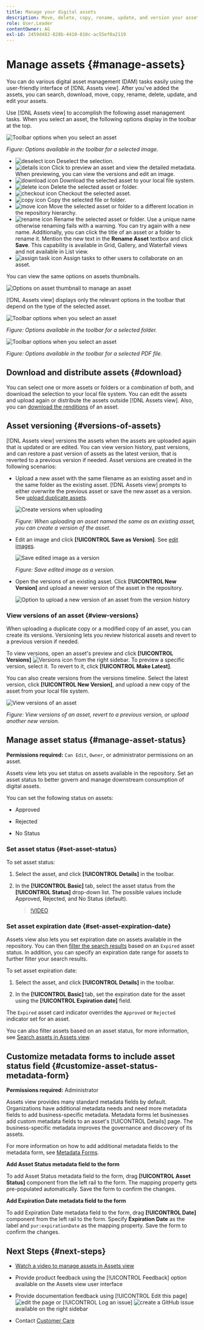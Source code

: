 ```yaml
---
title: Manage your digital assets
description: Move, delete, copy, rename, update, and version your assets in [!DNL Assets view].
role: User,Leader
contentOwner: AG
exl-id: 2459d482-828b-4410-810c-ac55ef0a2119
---
```

# Manage assets {#manage-assets}

You can do various digital asset management (DAM) tasks easily using the user-friendly interface of [!DNL Assets view]. After you've added the assets, you can search, download, move, copy, rename, delete, update, and edit your assets. 

Use [!DNL Assets view] to accomplish the following asset management tasks. When you select an asset, the following options display in the toolbar at the top.

![Toolbar options when you select an asset](assets/toolbar-image-selected.png)

*Figure: Options available in the toolbar for a selected image.*

* ![deselect icon](assets/do-not-localize/close-icon.png) Deselect the selection.
* ![details icon](assets/do-not-localize/edit-in-icon.png) Click to preview an asset and view the detailed metadata. When previewing, you can view the versions and edit an image.
* ![download icon](assets/do-not-localize/download-icon.png) Download the selected asset to your local file system.
* ![delete icon](assets/do-not-localize/delete-icon.png) Delete the selected asset or folder.
* ![checkout icon](assets/do-not-localize/checkout-icon.png) Checkout the selected asset.
* ![copy icon](assets/do-not-localize/copy-icon.png) Copy the selected file or folder.
* ![move icon](assets/do-not-localize/move-icon.png) Move the selected asset or folder to a different location in the repository hierarchy.
* ![rename icon](assets/do-not-localize/rename-icon.png) Rename the selected asset or folder. Use a unique name otherwise renaming fails with a warning. You can try again with a new name. 
Additionally, you can click the title of an asset or a folder to rename it. Mention the new text in the **Rename Asset** textbox and click **Save**. This capability is available in Grid, Gallery, and Waterfall views and not available in List view.
* ![assign task icon](assets/do-not-localize/review-delegate-icon.png) Assign tasks to other users to collaborate on an asset.

You can view the same options on assets thumbnails.

![Options on asset thumbnail to manage an asset](assets/options-on-thumbnail.png)

[!DNL Assets view] displays only the relevant options in the toolbar that depend on the type of the selected asset.

![Toolbar options when you select an asset](assets/toolbar-folder-selected.png)

*Figure: Options available in the toolbar for a selected folder.*

![Toolbar options when you select an asset](assets/toolbar-pdf-selected.png)

*Figure: Options available in the toolbar for a selected PDF file.*

## Download and distribute assets {#download}

You can select one or more assets or folders or a combination of both, and download the selection to your local file system. You can edit the assets and upload again or distribute the assets outside [!DNL Assets view]. Also, you can [download the renditions](/help/assets/add-delete-assets-view.md#renditions) of an asset.

## Asset versioning {#versions-of-assets}

<!-- 
TBD: query for engineering: How many versions are maintained. What happens when we reach that limit? Are old versions automatically removed? -->

[!DNL Assets view] versions the assets when the assets are uploaded again that is updated or are edited. You can view version history, past versions, and can restore a past version of assets as the latest version, that is reverted to a previous version if needed. Asset versions are created in the following scenarios:

* Upload a new asset with the same filename as an existing asset and in the same folder as the existing asset. [!DNL Assets view] prompts to either overwrite the previous asset or save the new asset as a version. See [upload duplicate assets](/help/assets/add-delete-assets-view.md).

  ![Create versions when uploading](assets/uploads-manage-duplicates.png)

  *Figure: When uploading an asset named the same as an existing asset, you can create a version of the asset.*

* Edit an image and click **[!UICONTROL Save as Version]**. See [edit images](/help/assets/edit-images-assets-view.md).

  ![Save edited image as a version](assets/edit-image2.png)

  *Figure: Save edited image as a version.*

* Open the versions of an existing asset. Click **[!UICONTROL New Version]** and upload a newer version of the asset in the repository.

  ![Option to upload a new version of an asset from the version history](assets/view-asset-versions2.png)

### View versions of an asset {#view-versions}

When uploading a duplicate copy or a modified copy of an asset, you can create its versions. Versioning lets you review historical assets and revert to a previous version if needed.

To view versions, open an asset's preview and click **[!UICONTROL Versions]** ![Versions icon](assets/do-not-localize/versions-clock-icon.png) from the right sidebar. To preview a specific version, select it. To revert to it, click **[!UICONTROL Make Latest]**.

You can also create versions from the versions timeline. Select the latest version, click **[!UICONTROL New Version]**, and upload a new copy of the asset from your local file system.

![View versions of an asset](assets/view-asset-versions1.png)

*Figure: View versions of an asset, revert to a previous version, or upload another new version.*

## Manage asset status {#manage-asset-status}

**Permissions required:**  `Can Edit`, `Owner`, or administrator permissions on an asset.

Assets view lets you set status on assets available in the repository. Set an asset status to better govern and manage downstream consumption of digital assets.

You can set the following status on assets:

* Approved

* Rejected

* No Status

### Set asset status {#set-asset-status}

To set asset status:

1. Select the asset, and click **[!UICONTROL Details]** in the toolbar.

1. In the **[!UICONTROL Basic]** tab, select the asset status from the **[!UICONTROL Status]** drop-down list. The possible values include Approved, Rejected, and No Status (default).

   >[!VIDEO](https://video.tv.adobe.com/v/342495)


### Set asset expiration date {#set-asset-expiration-date}

Assets view also lets you set expiration date on assets available in the repository. You can then [filter the search results](search-assets-view.md#refine-search-results) based on an `Expired` asset status. In addition, you can specify an expiration date range for assets to further filter your search results.

To set asset expiration date:

1. Select the asset, and click **[!UICONTROL Details]** in the toolbar.

1. In the **[!UICONTROL Basic]** tab, set the expiration date for the asset using the  **[!UICONTROL Expiration date]** field.

The `Expired` asset card indicator overrides the `Approved` or `Rejected` indicator set for an asset.

You can also filter assets based on an asset status, for more information, see [Search assets in Assets view](search-assets-view.md).

## Customize metadata forms to include asset status field {#customize-asset-status-metadata-form}

**Permissions required:** Administrator

Assets view provides many standard metadata fields by default. Organizations have additional metadata needs and need more metadata fields to add business-specific metadata. Metadata forms let businesses add custom metadata fields to an asset's [!UICONTROL Details] page. The business-specific metadata improves the governance and discovery of its assets.

For more information on how to add additional metadata fields to the metadata form, see [Metadata Forms](metadata-assets-view.md#metadata-forms).

**Add Asset Status metadata field to the form**

To add Asset Status metadata field to the form, drag **[!UICONTROL Asset Status]** component from the left rail to the form. The mapping property gets pre-populated automatically. Save the form to confirm the changes.

**Add Expiration Date metadata field to the form**

To add Expiration Date metadata field to the form,  drag **[!UICONTROL Date]** component from the left rail to the form. Specify **Expiration Date** as the label and `pur:expirationDate` as the mapping property. Save the form to confirm the changes.

## Next Steps {#next-steps}

* [Watch a video to manage assets in Assets view](https://experienceleague.adobe.com/docs/experience-manager-learn/assets-essentials/basics/managing.html)

* Provide product feedback using the [!UICONTROL Feedback] option available on the Assets view user interface

* Provide documentation feedback using [!UICONTROL Edit this page] ![edit the page](assets/do-not-localize/edit-page.png) or [!UICONTROL Log an issue] ![create a GitHub issue](assets/do-not-localize/github-issue.png) available on the right sidebar

* Contact [Customer Care](https://experienceleague.adobe.com/?support-solution=General#support)
